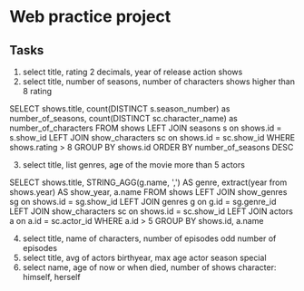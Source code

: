 # Web practice project


## Tasks

1. select title, rating 2 decimals, year of release
    action shows
2. select title, number of seasons, number of characters
    shows higher than 8 rating

SELECT shows.title, count(DISTINCT s.season_number) as number_of_seasons, count(DISTINCT sc.character_name) as number_of_characters
FROM shows
LEFT JOIN seasons s on shows.id = s.show_id
LEFT JOIN show_characters sc on shows.id = sc.show_id
WHERE shows.rating > 8
GROUP BY shows.id
ORDER BY number_of_seasons DESC

3. select title, list genres, age of the movie
    more than 5 actors

SELECT  shows.title, STRING_AGG(g.name, ',') AS genre, extract(year from shows.year) AS show_year, a.name
FROM shows
LEFT JOIN  show_genres sg on shows.id = sg.show_id
LEFT JOIN genres g on g.id = sg.genre_id
LEFT JOIN show_characters sc on shows.id = sc.show_id
LEFT JOIN actors a on a.id = sc.actor_id
WHERE a.id > 5
GROUP BY shows.id, a.name

4. select title, name of characters, number of episodes
    odd number of episodes
5. select title, avg of actors birthyear, max age actor
    season special
6. select name, age of now or when died, number of shows
    character: himself, herself